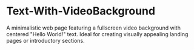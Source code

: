 # Text-With-VideoBackground
A minimalistic web page featuring a fullscreen video background with centered "Hello World!" text. Ideal for creating visually appealing landing pages or introductory sections.
